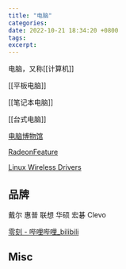 ```yaml
---
title: "电脑"
categories: 
date: 2022-10-21 18:34:20 +0800
tags: 
excerpt: 
---
```


电脑，又称[[计算机]]

[[平板电脑]]

[[笔记本电脑]]

[[台式电脑]]


[电脑博物馆](https://www.compumuseum.com/)

[RadeonFeature](https://www.x.org/wiki/RadeonFeature/#featurematrixforfreeradeondrivers)

[Linux Wireless Drivers](https://wireless.wiki.kernel.org/en/users/drivers)

## 品牌

戴尔
惠普
联想
华硕
宏碁
Clevo

[零刻 - 哔哩哔哩_bilibili](https://space.bilibili.com/477318199)

## Misc

